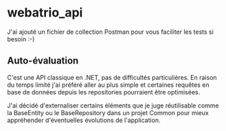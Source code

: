 # webatrio_api

J'ai ajouté un fichier de collection Postman pour vous faciliter les tests si besoin :-)

## Auto-évaluation

C'est une API classique en .NET, pas de difficultés particulières. 
En raison du temps limité j'ai préféré aller au plus simple et certaines requêtes en base de données depuis les repositories pourraient être optimisées.

J'ai décidé d'externaliser certains éléments que je juge réutilisable comme la BaseEntity ou le BaseRepository dans un projet Common pour mieux appréhender
d'éventuelles évolutions de l'application.
